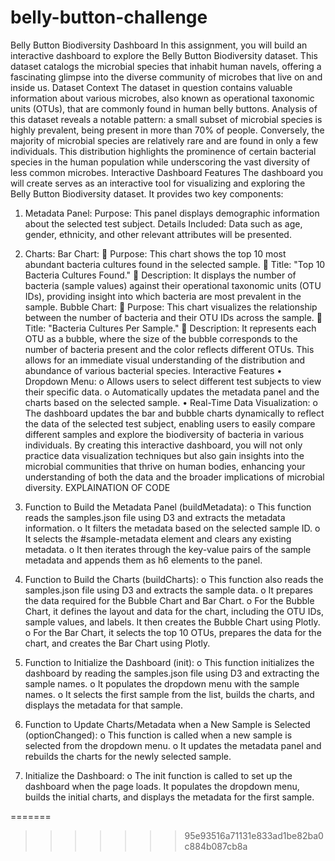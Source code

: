 # belly-button-challenge

Belly Button Biodiversity Dashboard
In this assignment, you will build an interactive dashboard to explore the Belly Button Biodiversity dataset. This dataset catalogs the microbial species that inhabit human navels, offering a fascinating glimpse into the diverse community of microbes that live on and inside us.
Dataset Context
The dataset in question contains valuable information about various microbes, also known as operational taxonomic units (OTUs), that are commonly found in human belly buttons. Analysis of this dataset reveals a notable pattern: a small subset of microbial species is highly prevalent, being present in more than 70% of people. Conversely, the majority of microbial species are relatively rare and are found in only a few individuals. This distribution highlights the prominence of certain bacterial species in the human population while underscoring the vast diversity of less common microbes.
Interactive Dashboard Features
The dashboard you will create serves as an interactive tool for visualizing and exploring the Belly Button Biodiversity dataset. It provides two key components:
1.	Metadata Panel:
Purpose: This panel displays demographic information about the selected test subject.
Details Included: Data such as age, gender, ethnicity, and other relevant attributes will be presented.
2.	Charts:
	Bar Chart:
	Purpose: This chart shows the top 10 most abundant bacteria cultures found in the selected sample.
	Title: "Top 10 Bacteria Cultures Found."
	Description: It displays the number of bacteria (sample values) against their operational taxonomic units (OTU IDs), providing insight into which bacteria are most prevalent in the sample.
	Bubble Chart:
	Purpose: This chart visualizes the relationship between the number of bacteria and their OTU IDs across the sample.
	Title: "Bacteria Cultures Per Sample."
	Description: It represents each OTU as a bubble, where the size of the bubble corresponds to the number of bacteria present and the color reflects different OTUs. This allows for an immediate visual understanding of the distribution and abundance of various bacterial species.
Interactive Features
•	Dropdown Menu:
o	Allows users to select different test subjects to view their specific data.
o	Automatically updates the metadata panel and the charts based on the selected sample.
•	Real-Time Data Visualization:
o	The dashboard updates the bar and bubble charts dynamically to reflect the data of the selected test subject, enabling users to easily compare different samples and explore the biodiversity of bacteria in various individuals.
By creating this interactive dashboard, you will not only practice data visualization techniques but also gain insights into the microbial communities that thrive on human bodies, enhancing your understanding of both the data and the broader implications of microbial diversity.
EXPLAINATION OF CODE

1.	Function to Build the Metadata Panel (buildMetadata):
o	This function reads the samples.json file using D3 and extracts the metadata information.
o	It filters the metadata based on the selected sample ID.
o	It selects the #sample-metadata element and clears any existing metadata.
o	It then iterates through the key-value pairs of the sample metadata and appends them as h6 elements to the panel.
2.	Function to Build the Charts (buildCharts):
o	This function also reads the samples.json file using D3 and extracts the sample data.
o	It prepares the data required for the Bubble Chart and Bar Chart.
o	For the Bubble Chart, it defines the layout and data for the chart, including the OTU IDs, sample values, and labels. It then creates the Bubble Chart using Plotly.
o	For the Bar Chart, it selects the top 10 OTUs, prepares the data for the chart, and creates the Bar Chart using Plotly.
3.	Function to Initialize the Dashboard (init):
o	This function initializes the dashboard by reading the samples.json file using D3 and extracting the sample names.
o	It populates the dropdown menu with the sample names.
o	It selects the first sample from the list, builds the charts, and displays the metadata for that sample.
4.	Function to Update Charts/Metadata when a New Sample is Selected (optionChanged):
o	This function is called when a new sample is selected from the dropdown menu.
o	It updates the metadata panel and rebuilds the charts for the newly selected sample.
5.	Initialize the Dashboard:
o	The init function is called to set up the dashboard when the page loads. It populates the dropdown menu, builds the initial charts, and displays the metadata for the first sample.

=======
>>>>>>> 95e93516a71131e833ad1be82ba0c884b087cb8a
